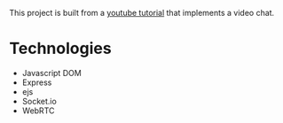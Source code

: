 
This project is built from a [youtube tutorial](https://www.youtube.com/watch?v=DvlyzDZDEq4) that implements a video chat.

# Technologies
 - Javascript DOM
 - Express
 - ejs
 - Socket.io
 - WebRTC
